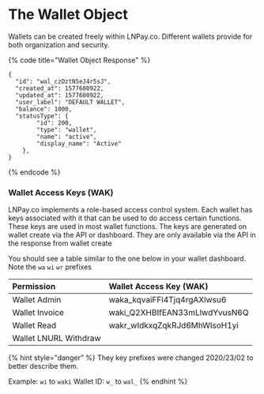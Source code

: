 # The Wallet Object

Wallets can be created freely within LNPay.co. Different wallets provide for both organization and security.

{% code title="Wallet Object Response" %}
```text
{
  "id": "wal_czDztN5eJ4r5sJ",
  "created_at": 1577600922,
  "updated_at": 1577600922,
  "user_label": "DEFAULT WALLET",
  "balance": 1000,
  "statusType": {
        "id": 200,
        "type": "wallet",
        "name": "active",
        "display_name": "Active"
    },
}
```
{% endcode %}

### Wallet Access Keys \(WAK\)

LNPay.co implements a role-based access control system. Each wallet has keys associated with it that can be used to do access certain functions. These keys are used in most wallet functions. The keys are generated on wallet create via the API or dashboard. They are only available via the API in the response from wallet create

You should see a table similar to the one below in your wallet dashboard. Note the `wa` `wi` `wr` prefixes

| Permission | Wallet Access Key \(WAK\) |
| :--- | :--- |
| Wallet Admin | waka\_kqvaiFFl4Tjq4rgAXlwsu6 |
| Wallet Invoice | waki\_Q2XHBIfEAN33mLlwdYvusN6Q |
| Wallet Read | wakr\_wIdkxqZqkRJd6MhWlsoH1yi |
| Wallet LNURL Withdraw |  |

{% hint style="danger" %}
They key prefixes were changed 2020/23/02 to better describe them. 

Example:  `wi` to `waki` Wallet ID: `w_` to `wal_`
{% endhint %}



